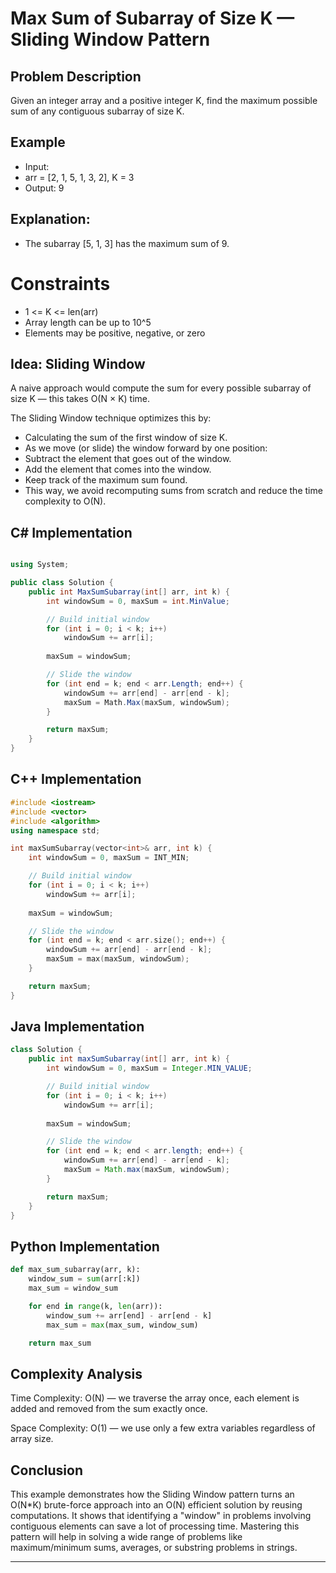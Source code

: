 # Max Sum of Subarray of Size K — Sliding Window Pattern

## Problem Description
Given an integer array and a positive integer K, find the maximum possible sum of any contiguous subarray of size K.

## Example
- Input:
- arr = [2, 1, 5, 1, 3, 2], K = 3
- Output: 9

## Explanation:
- The subarray [5, 1, 3] has the maximum sum of 9.

# Constraints
 - 1 <= K <= len(arr)
- Array length can be up to 10^5
- Elements may be positive, negative, or zero

## Idea: Sliding Window
A naive approach would compute the sum for every possible subarray of size K — this takes O(N × K) time.

The Sliding Window technique optimizes this by:

- Calculating the sum of the first window of size K.
- As we move (or slide) the window forward by one position:
- Subtract the element that goes out of the window.
- Add the element that comes into the window.
- Keep track of the maximum sum found.
- This way, we avoid recomputing sums from scratch and reduce the time complexity to O(N).

## C# Implementation
```csharp

using System;

public class Solution {
    public int MaxSumSubarray(int[] arr, int k) {
        int windowSum = 0, maxSum = int.MinValue;

        // Build initial window
        for (int i = 0; i < k; i++)
            windowSum += arr[i];
        
        maxSum = windowSum;

        // Slide the window
        for (int end = k; end < arr.Length; end++) {
            windowSum += arr[end] - arr[end - k];
            maxSum = Math.Max(maxSum, windowSum);
        }

        return maxSum;
    }
}

```
## C++ Implementation
```cpp
#include <iostream>
#include <vector>
#include <algorithm>
using namespace std;

int maxSumSubarray(vector<int>& arr, int k) {
    int windowSum = 0, maxSum = INT_MIN;

    // Build initial window
    for (int i = 0; i < k; i++)
        windowSum += arr[i];
    
    maxSum = windowSum;

    // Slide the window
    for (int end = k; end < arr.size(); end++) {
        windowSum += arr[end] - arr[end - k];
        maxSum = max(maxSum, windowSum);
    }

    return maxSum;
}
```

## Java Implementation
```java
class Solution {
    public int maxSumSubarray(int[] arr, int k) {
        int windowSum = 0, maxSum = Integer.MIN_VALUE;

        // Build initial window
        for (int i = 0; i < k; i++)
            windowSum += arr[i];
        
        maxSum = windowSum;

        // Slide the window
        for (int end = k; end < arr.length; end++) {
            windowSum += arr[end] - arr[end - k];
            maxSum = Math.max(maxSum, windowSum);
        }

        return maxSum;
    }
}
```

## Python Implementation
```python
def max_sum_subarray(arr, k):
    window_sum = sum(arr[:k])
    max_sum = window_sum

    for end in range(k, len(arr)):
        window_sum += arr[end] - arr[end - k]
        max_sum = max(max_sum, window_sum)

    return max_sum

```

## Complexity Analysis
Time Complexity: O(N) — we traverse the array once, each element is added and removed from the sum exactly once.

Space Complexity: O(1) — we use only a few extra variables regardless of array size.

## Conclusion
This example demonstrates how the Sliding Window pattern turns an O(N*K) brute-force approach into an O(N) efficient solution by reusing computations.
It shows that identifying a "window" in problems involving contiguous elements can save a lot of processing time.
Mastering this pattern will help in solving a wide range of problems like maximum/minimum sums, averages, or substring problems in strings.

---
